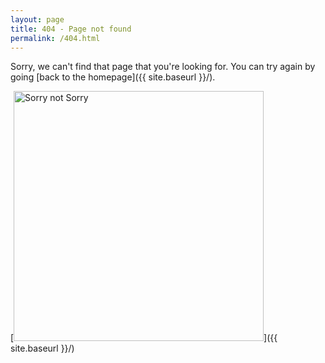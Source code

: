 ```yaml
---
layout: page
title: 404 - Page not found
permalink: /404.html
---
```


Sorry, we can't find that page that you're looking for. You can try again by going [back to the homepage]({{ site.baseurl }}/).

[<img src="{{ site.baseurl }}https://render.bitstrips.com/v2/cpanel/ff6ea087-7a03-45f7-bb96-10b214170c29-b9929cdb-6312-4e5b-b20e-5ccd8a84e6d3-v1.png?transparent=1&palette=1" alt="Sorry not Sorry" style="width: 400px;"/>]({{ site.baseurl }}/)
